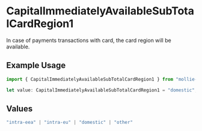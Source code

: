 # CapitalImmediatelyAvailableSubTotalCardRegion1

In case of payments transactions with card, the card region will be available.

## Example Usage

```typescript
import { CapitalImmediatelyAvailableSubTotalCardRegion1 } from "mollie-api-typescript/models/operations";

let value: CapitalImmediatelyAvailableSubTotalCardRegion1 = "domestic";
```

## Values

```typescript
"intra-eea" | "intra-eu" | "domestic" | "other"
```